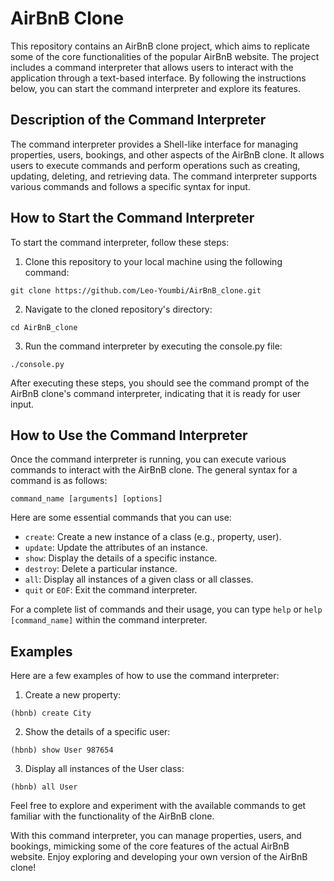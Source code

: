 # AirBnB Clone
This repository contains an AirBnB clone project, which aims to replicate some of the core functionalities of the popular AirBnB website. The project includes a command interpreter that allows users to interact with the application through a text-based interface. By following the instructions below, you can start the command interpreter and explore its features.

## Description of the Command Interpreter
The command interpreter provides a Shell-like interface for managing properties, users, bookings, and other aspects of the AirBnB clone. It allows users to execute commands and perform operations such as creating, updating, deleting, and retrieving data. The command interpreter supports various commands and follows a specific syntax for input.

## How to Start the Command Interpreter
To start the command interpreter, follow these steps:  
1. Clone this repository to your local machine using the following command:
```
git clone https://github.com/Leo-Youmbi/AirBnB_clone.git
```

2. Navigate to the cloned repository's directory:
```
cd AirBnB_clone
```

3. Run the command interpreter by executing the console.py file:
```
./console.py
```

After executing these steps, you should see the command prompt of the AirBnB clone's command interpreter, indicating that it is ready for user input.

## How to Use the Command Interpreter
Once the command interpreter is running, you can execute various commands to interact with the AirBnB clone. The general syntax for a command is as follows:

```
command_name [arguments] [options]
```
Here are some essential commands that you can use:

* `create`: Create a new instance of a class (e.g., property, user).
* `update`: Update the attributes of an instance.
* `show`: Display the details of a specific instance.
* `destroy`: Delete a particular instance.
* `all`: Display all instances of a given class or all classes.
* `quit` or `EOF`: Exit the command interpreter.  

For a complete list of commands and their usage, you can type `help` or `help [command_name]` within the command interpreter.

## Examples
Here are a few examples of how to use the command interpreter:

1. Create a new property:
```
(hbnb) create City
```

2. Show the details of a specific user:
```
(hbnb) show User 987654
```

3. Display all instances of the User class:
```
(hbnb) all User
```

Feel free to explore and experiment with the available commands to get familiar with the functionality of the AirBnB clone.

With this command interpreter, you can manage properties, users, and bookings, mimicking some of the core features of the actual AirBnB website. Enjoy exploring and developing your own version of the AirBnB clone!